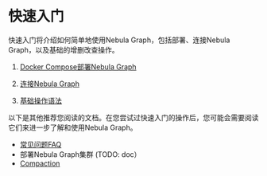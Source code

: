 # 快速入门

快速入门将介绍如何简单地使用Nebula Graph，包括部署、连接Nebula Graph，以及基础的增删改查操作。

1. [Docker Compose部署Nebula Graph](2.deploy-nebula-graph-with-docker-compose.md)

2. [连接Nebula Graph](3.connect-to-nebula-graph.md)

3. [基础操作语法](4.nebula-graph-crud.md)

以下是其他推荐您阅读的文档。在您尝试过快速入门的操作后，您可能会需要阅读它们来进一步了解和使用Nebula Graph。

- [常见问题FAQ](./0.FAQ.md)
- 部署Nebula Graph集群 (TODO: doc）
- [Compaction](../8.service-tuning/compaction.md)
